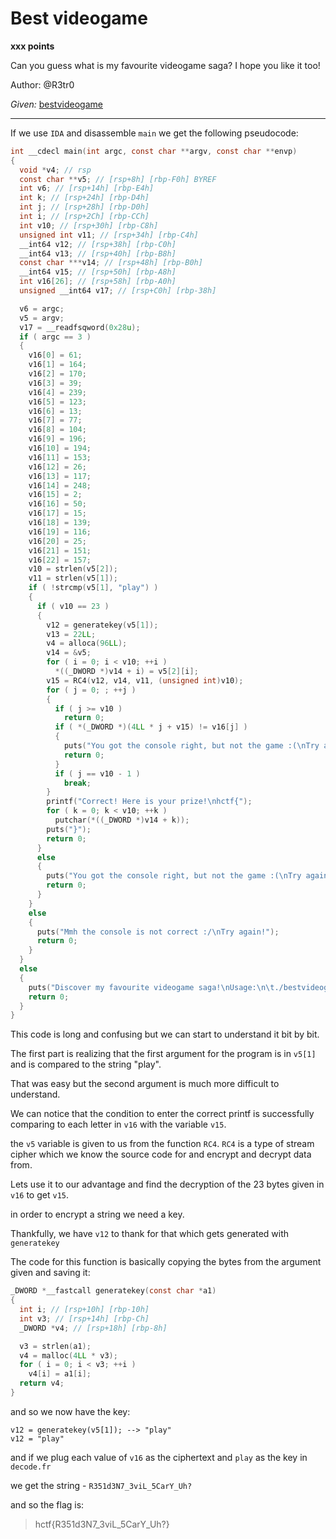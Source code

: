 # Best videogame

**xxx points**

Can you guess what is my favourite videogame saga? I hope you like it too!

Author: @R3tr0

*Given:* [bestvideogame](https://github.com/LeonGurin/Hackappatoi/blob/main/Best%20videogame/bestvideogame)

___

If we use `IDA` and disassemble `main` we get the following pseudocode:

```c
int __cdecl main(int argc, const char **argv, const char **envp)
{
  void *v4; // rsp
  const char **v5; // [rsp+8h] [rbp-F0h] BYREF
  int v6; // [rsp+14h] [rbp-E4h]
  int k; // [rsp+24h] [rbp-D4h]
  int j; // [rsp+28h] [rbp-D0h]
  int i; // [rsp+2Ch] [rbp-CCh]
  int v10; // [rsp+30h] [rbp-C8h]
  unsigned int v11; // [rsp+34h] [rbp-C4h]
  __int64 v12; // [rsp+38h] [rbp-C0h]
  __int64 v13; // [rsp+40h] [rbp-B8h]
  const char ***v14; // [rsp+48h] [rbp-B0h]
  __int64 v15; // [rsp+50h] [rbp-A8h]
  int v16[26]; // [rsp+58h] [rbp-A0h]
  unsigned __int64 v17; // [rsp+C0h] [rbp-38h]

  v6 = argc;
  v5 = argv;
  v17 = __readfsqword(0x28u);
  if ( argc == 3 )
  {
    v16[0] = 61;
    v16[1] = 164;
    v16[2] = 170;
    v16[3] = 39;
    v16[4] = 239;
    v16[5] = 123;
    v16[6] = 13;
    v16[7] = 77;
    v16[8] = 104;
    v16[9] = 196;
    v16[10] = 194;
    v16[11] = 153;
    v16[12] = 26;
    v16[13] = 117;
    v16[14] = 248;
    v16[15] = 2;
    v16[16] = 50;
    v16[17] = 15;
    v16[18] = 139;
    v16[19] = 116;
    v16[20] = 25;
    v16[21] = 151;
    v16[22] = 157;
    v10 = strlen(v5[2]);
    v11 = strlen(v5[1]);
    if ( !strcmp(v5[1], "play") )
    {
      if ( v10 == 23 )
      {
        v12 = generatekey(v5[1]);
        v13 = 22LL;
        v4 = alloca(96LL);
        v14 = &v5;
        for ( i = 0; i < v10; ++i )
          *((_DWORD *)v14 + i) = v5[2][i];
        v15 = RC4(v12, v14, v11, (unsigned int)v10);
        for ( j = 0; ; ++j )
        {
          if ( j >= v10 )
            return 0;
          if ( *(_DWORD *)(4LL * j + v15) != v16[j] )
          {
            puts("You got the console right, but not the game :(\nTry again!");
            return 0;
          }
          if ( j == v10 - 1 )
            break;
        }
        printf("Correct! Here is your prize!\nhctf{");
        for ( k = 0; k < v10; ++k )
          putchar(*((_DWORD *)v14 + k));
        puts("}");
        return 0;
      }
      else
      {
        puts("You got the console right, but not the game :(\nTry again!");
        return 0;
      }
    }
    else
    {
      puts("Mmh the console is not correct :/\nTry again!");
      return 0;
    }
  }
  else
  {
    puts("Discover my favourite videogame saga!\nUsage:\n\t./bestvideogame <console> <myfavouritesaga>");
    return 0;
  }
}
```

This code is long and confusing but we can start to understand it bit by bit.

The first part is realizing that the first argument for the program is in `v5[1]` and is compared to the string "play".

That was easy but the second argument is much more difficult to understand.

We can notice that the condition to enter the correct printf is successfully comparing to each letter in `v16` with the variable `v15`.

the `v5` variable is given to us from the function `RC4`. `RC4` is a type of stream cipher which we know the source code for and encrypt and decrypt data from.

Lets use it to our advantage and find the decryption of the 23 bytes given in `v16` to get `v15`.

in order to encrypt a string we need a key. 

Thankfully, we have `v12` to thank for that which gets generated with `generatekey`

The code for this function is basically copying the bytes from the argument given and saving it:

```c
_DWORD *__fastcall generatekey(const char *a1)
{
  int i; // [rsp+10h] [rbp-10h]
  int v3; // [rsp+14h] [rbp-Ch]
  _DWORD *v4; // [rsp+18h] [rbp-8h]

  v3 = strlen(a1);
  v4 = malloc(4LL * v3);
  for ( i = 0; i < v3; ++i )
    v4[i] = a1[i];
  return v4;
}
```

and so we now have the key:

```
v12 = generatekey(v5[1]); --> "play"
v12 = "play"
```

and if we plug each value of `v16` as the ciphertext and `play` as the key in `decode.fr`

we get the string - `R351d3N7_3viL_5CarY_Uh?`

and so the flag is:

>hctf{R351d3N7_3viL_5CarY_Uh?}